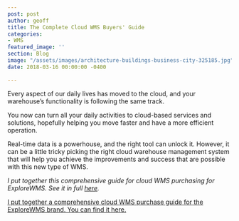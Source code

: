 ```yaml
---
post: post
author: geoff
title: The Complete Cloud WMS Buyers' Guide
categories:
- WMS
featured_image: ''
section: Blog
image: "/assets/images/architecture-buildings-business-city-325185.jpg"
date: 2018-03-16 00:00:00 -0400

---
```

Every aspect of our daily lives has moved to the cloud, and your warehouse’s functionality is following the same track.

You now can turn all your daily activities to cloud-based services and solutions, hopefully helping you move faster and have a more efficient operation.

Real-time data is a powerhouse, and the right tool can unlock it. However, it can be a little tricky picking the right cloud warehouse management system that will help you achieve the improvements and success that are possible with this new type of WMS.

_I put together this comprehensive guide for cloud WMS purchasing for ExploreWMS. See it in full_ [_here_](https://explorewms.com/cloud-wms-buyers-guide.html)_._

[I put together a comprehensive cloud WMS purchase guide for the ExploreWMS brand. You can find it here.](https://explorewms.com/cloud-wms-buyers-guide.html)